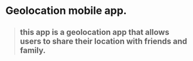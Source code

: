 # Geolocation mobile app.

> ## this app is a geolocation app that allows users to share their location with friends and family.

